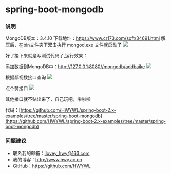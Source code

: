 # spring-boot-mongodb

### 说明
MongoDB版本：3.4.10
下载地址：https://www.cr173.com/soft/34691.html
解压后，在bin文件夹下双击执行 mongod.exe 文件就启动了
![](https://i.imgur.com/YWyjRYj.jpg)

好了接下来就是写测试代码了,运行效果：

添加数据到MongoDB中：http://127.0.0.1:8080//mongodb/addbaike
![](https://i.imgur.com/tLvpRuH.jpg)

根据鄙视数接口查询
![](https://i.imgur.com/4GQTik0.jpg)

点个赞接口
![](https://i.imgur.com/oyftuzt.jpg)

其他接口就不贴出来了，自己玩吧，啦啦啦

代码：[https://github.com/HWYWL/spring-boot-2.x-examples/tree/master/spring-boot-mongodb](https://github.com/HWYWL/spring-boot-2.x-examples/tree/master/spring-boot-mongodb)

### 问题建议

- 联系我的邮箱：ilovey_hwy@163.com
- 我的博客：http://www.hwy.ac.cn
- GitHub：https://github.com/HWYWL